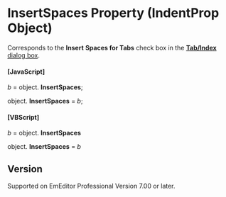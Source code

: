 # InsertSpaces Property (IndentProp Object)

Corresponds to the **Insert**
**Spaces for Tabs** check box in the [**Tab/Index** dialog box](../../dlg/properties/general/indent/index).

#### \[JavaScript\]

_b_ =
object. **InsertSpaces**;

object. **InsertSpaces** = _b_;

#### \[VBScript\]

_b_ =
object. **InsertSpaces**

object. **InsertSpaces** = _b_

## Version

Supported on EmEditor Professional Version 7.00 or later.